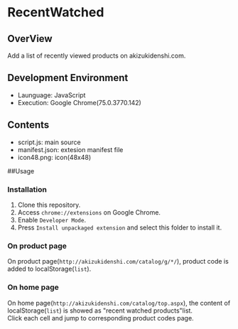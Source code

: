 # RecentWatched

## OverView
Add a list of recently viewed products on akizukidenshi.com.

## Development Environment
 * Launguage: JavaScript
 * Execution: Google Chrome(75.0.3770.142)

## Contents
 * script.js: main source
 * manifest.json: extesion manifest file
 * icon48.png: icon(48x48)
 
##Usage

### Installation
 1. Clone this repository.
 2. Access `chrome://extensions` on Google Chrome.
 3. Enable `Developer Mode`.
 4. Press `Install unpackaged extension` and select this folder to install it.

### On product page
On product page(`http://akizukidenshi.com/catalog/g/*/`), product code is added to localStorage(`list`).  

### On home page
On home page(`http://akizukidenshi.com/catalog/top.aspx`), the content of localStorage(`list`) is showed as "recent watched products"list.  
Click each cell and jump to corresponding product codes page.